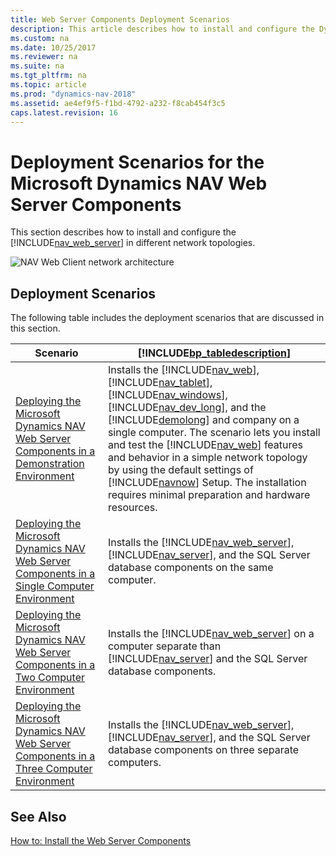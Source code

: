 ```yaml
---
title: Web Server Components Deployment Scenarios
description: This article describes how to install and configure the Dynamics NAV Web Server components in different network topologies and the deployment scenarios.
ms.custom: na
ms.date: 10/25/2017
ms.reviewer: na
ms.suite: na
ms.tgt_pltfrm: na
ms.topic: article
ms.prod: "dynamics-nav-2018"
ms.assetid: ae4ef9f5-f1bd-4792-a232-f8cab454f3c5
caps.latest.revision: 16
---
```

# Deployment Scenarios for the Microsoft Dynamics NAV Web Server Components
This section describes how to install and configure the [!INCLUDE[nav_web_server](../developer/includes/nav_web_server_md.md)] in different network topologies.  
  
 ![NAV Web Client network architecture](media/NAV_WebClient_Network_Architecture.png "NAV\_WebClient\_Network\_Architecture")  
  
## Deployment Scenarios  
 The following table includes the deployment scenarios that are discussed in this section.  
  
|Scenario|[!INCLUDE[bp_tabledescription](../developer/includes/bp_tabledescription_md.md)]|  
|--------------|---------------------------------------|  
|[Deploying the Microsoft Dynamics NAV Web Server Components in a Demonstration Environment](Deploying-the-Microsoft-Dynamics-NAV-Web-Server-Components-in-a-Demonstration-Environment.md)|Installs the [!INCLUDE[nav_web](../developer/includes/nav_web_md.md)], [!INCLUDE[nav_tablet](../developer/includes/nav_tablet_md.md)], [!INCLUDE[nav_windows](../developer/includes/nav_windows_md.md)], [!INCLUDE[nav_dev_long](../developer/includes/nav_dev_long_md.md)], and the [!INCLUDE[demolong](../developer/includes/demolong_md.md)] and company on a single computer. The scenario lets you install and test the [!INCLUDE[nav_web](../developer/includes/nav_web_md.md)] features and behavior in a simple network topology by using the default settings of [!INCLUDE[navnow](../developer/includes/navnow_md.md)] Setup. The installation requires minimal preparation and hardware resources.|  
|[Deploying the Microsoft Dynamics NAV Web Server Components in a Single Computer Environment](Deploying-the-Microsoft-Dynamics-NAV-Web-Server-Components-in-a-Single-Computer-Environment.md)|Installs the [!INCLUDE[nav_web_server](../developer/includes/nav_web_server_md.md)], [!INCLUDE[nav_server](../developer/includes/nav_server_md.md)], and the SQL Server database components on the same computer.|  
|[Deploying the Microsoft Dynamics NAV Web Server Components in a Two Computer Environment](Deploying-the-Microsoft-Dynamics-NAV-Web-Server-Components-in-a-Two-Computer-Environment.md)|Installs the [!INCLUDE[nav_web_server](../developer/includes/nav_web_server_md.md)] on a computer separate than [!INCLUDE[nav_server](../developer/includes/nav_server_md.md)] and the SQL Server database components.|  
|[Deploying the Microsoft Dynamics NAV Web Server Components in a Three Computer Environment](Deploying-the-Microsoft-Dynamics-NAV-Web-Server-Components-in-a-Three-Computer-Environment.md)|Installs the [!INCLUDE[nav_web_server](../developer/includes/nav_web_server_md.md)], [!INCLUDE[nav_server](../developer/includes/nav_server_md.md)], and the SQL Server database components on three separate computers.|  
  
## See Also  
 [How to: Install the Web Server Components](How-to--Install-the-Web-Server-Components.md)